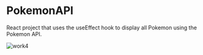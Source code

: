 # PokemonAPI
 React project that uses the useEffect hook to display  all Pokemon using the Pokemon API.  
 
![work4](https://github.com/NataliaSilva10/PokemonAPI/assets/116288733/7ddcf77d-c0b4-4d28-ab4d-ff20ddbc571f)
